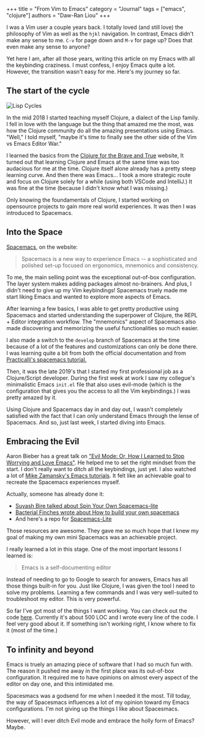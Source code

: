 +++
title = "From Vim to Emacs"
category = "Journal"
tags = ["emacs", "clojure"]
authors = "Daw-Ran Liou"
+++

I was a Vim user a couple years back.
I totally loved (and still love) the philosophy of Vim
as well as the `hjkl` navigation. In contrast, Emacs didn't make any
sense to me. `C-v` for page down and `M-v` for page up? Does that even
make any sense to anyone?

Yet here I am, after all those years,
writing this article on my Emacs with all the keybinding craziness.
I must confess, I enjoy Emacs quite a lot. However, the transition
wasn't easy for me. Here's my journey so far.

<!-- more -->

## The start of the cycle

<img src="//imgs.xkcd.com/comics/lisp_cycles.png" title="I've just received word that the Emperor has dissolved the MIT computer science program permanently." alt="Lisp Cycles">

In the mid 2018 I started teaching myself Clojure, a dialect of the
Lisp family. I fell in love with the language but the thing that amazed
me the most, was how the Clojure community do all the amazing presentations
using Emacs. "Well," I told myself, "maybe it's time to finally see
the other side of the Vim vs Emacs Editor War."

I learned the basics from the [Clojure for the Brave and True](https://www.braveclojure.com/basic-emacs/) website,
It turned out that learning Clojure and Emacs at the same time
was too audacious for me at the time.
Clojure itself alone already has a pretty steep learning curve.
And then there was Emacs... I took a more strategic route
and focus on Clojure solely for a while (using both VSCode and IntelliJ.)
It was fine at the time (because I didn't know
what I was missing.)

Only knowing the foundamentals of Clojure, I started working on
opensource projects to gain more real world experiences. It was then
I was introduced to Spacemacs.

## Into the Space

[Spacemacs](https://www.spacemacs.org/), on the website:

> Spacemacs is a new way to experience Emacs -- a sophisticated and polished set-up focused on ergonomics, mnemonics and consistency.

To me, the main selling point was the exceptional out-of-box configuration.
The layer system makes adding packages almost no-brainers.
And plus, I didn't need to give up my Vim keybindings!
Spacemacs truely made me start liking Emacs and wanted to explore more
aspects of Emacs.

After learning a few basics, I was able to get pretty productive
using Spacemacs and started understanding the superpower of Clojure,
the REPL + Editor integration workflow. The "mnemonics" aspect
of Spacemacs also made discovering and memorizing the useful
functionalities so much easier.

I also made a switch to the `develop` branch of Spacemacs at the time
because of a lot of the features and customizations can only be done
there. I was learning quite a bit from both the official documentation
and from
[Practicalli's spacemacs tutorial.](https://practicalli.github.io/spacemacs/)

Then, it was the late 2019's that I started my first professional job as
a Clojure/Script developer. During the first week at work I saw my collegue's
minimalistic Emacs `init.el` file that also uses evil-mode
(which is the configuration that gives you the access to all the Vim keybindings.)
I was pretty amazed by it.

Using Clojure and Spacemacs day in and
day out, I wasn't completely satisfied with the fact that I can
only understand Emacs through the lense of Spacemacs. And so,
just last week, I started diving into Emacs.

## Embracing the Evil

Aaron Bieber has a great talk on ["Evil Mode: Or, How I Learned
to Stop Worrying and Love Emacs"](https://youtu.be/JWD1Fpdd4Pc).
He helped me to set the right mindset from the start.
I don't really want to ditch all the keybindings, just yet.
I also watched a lot of
[Mike Zamansky's Emacs tutorials](https://cestlaz.github.io/stories/emacs/).
It felt like an achievable goal to recreate the Spacemacs experiences myself.

Actually, someone has already done it:

- [Suyash Bire talked about Spin Your Own Spacemacs-lite](https://youtu.be/6INMXmsCCC8)
- [Bacterial Finches wrote about How to build your own spacemacs](https://sam217pa.github.io/2016/09/02/how-to-build-your-own-spacemacs)
- And here's a repo for [Spacemacs-Lite](https://github.com/balaramadurai/.emacs.d)

Those resources are awesome. They gave me so much hope that I knew
my goal of making my own mini Spacemacs was an achievable project.

I really learned a lot in this stage. One of the most important
lessons I learned is:

> Emacs is a self-documenting editor

Instead of needing to go to Google to search for answers, Emacs
has all those things built-in for you. Just like Clojure, I was
given the tool I need to solve my problems. Learning a few commands
and I was very well-suited to troubleshoot my editor. This is
very powerful.

So far I've got most of the things I want working. You can check out the code
[here](https://github.com/dawranliou/emacs.d/blob/master/init.el).
Currently it's about 500 LOC and I wrote every line of the code.
I feel very good about it. If something isn't working right, I know
where to fix it (most of the time.)

## To infinity and beyond

Emacs is truely an amazing piece of software that I had so much fun with.
The reason it pushed me away in the first place was its out-of-box configuration.
It required me to have opinions on almost every aspect of the editor
on day one, and this intimidated me.

Spacesmacs was a godsend for me when I needed it the most.
Till today, the way of Spacesmacs influences a lot of my opinion
toward my Emacs configurations. I'm not giving up the things I
like about Spacesmacs.

However, will I ever ditch Evil mode and embrace the holly form of Emacs? Maybe.
